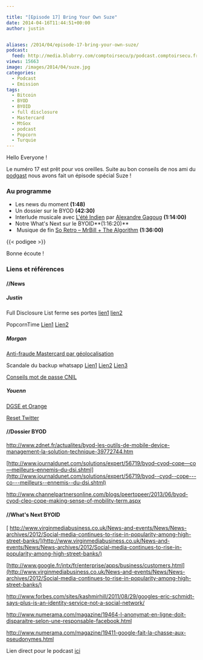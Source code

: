 ```yaml
---

title: "[Episode 17] Bring Your Own Suze"
date: 2014-04-16T11:44:51+00:00
author: justin


aliases: /2014/04/episode-17-bring-your-own-suze/
podcast:
  feed: http://media.blubrry.com/comptoirsecu/p/podcast.comptoirsecu.fr/CSEC.EP17.2014-04-15.BYOS.mp3
views: 15663
image: /images/2014/04/suze.jpg
categories:
  - Podcast
  - Emission
tags:
  - Bitcoin
  - BYOD
  - BYOID
  - full disclosure
  - Mastercard
  - MtGox
  - podcast
  - Popcorn
  - Turquie
---
```

Hello Everyone !

Le numéro 17 est prêt pour vos oreilles. Suite au bon conseils de nos ami du [podgast](http://www.podgast.net/) nous avons fait un épisode spécial Suze !

### Au programme

  * Les news du moment **(1:48)**
  * Un dossier sur le BYOD **(42:30)**
  * Interlude musicale avec [L'été Indien](https://soundcloud.com/alexandregagoug/l-t-indien) par [Alexandre Gagoug](https://soundcloud.com/gagoug) **(1:14:00)**
  * Notre What's Next sur le BYOID**(1:16:20)**
  *  Musique de fin [So Retro – MrBill + The Algorithm](https://soundcloud.com/mrbillstunes/soretro) **(1:36:00)**


  {{< podigee >}}







Bonne écoute !

### Liens et références



#### //News

##### Justin

Full Disclosure List ferme ses portes [lien1](http://lwn.net/Articles/591045/) [lien2](http://www.zataz.com/news/23330/Full-Disclosure-Security-List-ferme-ses-portes.html)

PopcornTime [Lien1](http://korben.info/popcorn-time-clone.html) [Lien2](http://techcrunch.com/2014/03/17/popcorn-time-is-hollywoods-worst-nightmare-and-it-cant-be-stopped/)

##### Morgan

[Anti-fraude Mastercard par géolocalisation](http://nakedsecurity.sophos.com/2014/02/26/mastercard-aims-to-reduce-card-fraud-with-smartphone-geo-location-technology/)

Scandale du backup whatsapp [Lien1](http://nakedsecurity.sophos.com/2014/03/19/whatsapp-and-privacy-will-facebook-make-things-better-worse-or-both/) [Lien2](http://bas.bosschert.nl/steal-whatsapp-update/) [Lien3](https://joindiaspora.com/posts/3787235)

[Conseils mot de passe CNIL](http://www.numerama.com/magazine/28720-comment-securiser-ses-mots-de-passe-les-explications-de-la-cnil.html)

##### Youenn

[DGSE et Orange](http://www.lemonde.fr/international/article/2014/03/20/dgse-orange-des-liaisons-incestueuses_4386264_3210.html)

[Reset Twitter](http://techcrunch.com/2014/03/03/twitter-password-reset-hacked/)

#### //Dossier BYOD

<http://www.zdnet.fr/actualites/byod-les-outils-de-mobile-device-management-la-solution-technique-39772744.htm>

[http://www.journaldunet.com/solutions/expert/56719/byod–cyod–cope—co—meilleurs–ennemis–du-dsi.shtml](http://www.journaldunet.com/solutions/expert/56719/byod--cyod--cope---co---meilleurs--ennemis--du-dsi.shtml)

<http://www.channelpartnersonline.com/blogs/peertopeer/2013/06/byod-cyod-cleo-cope-making-sense-of-mobility-term.aspx>



#### //What's Next BYOID

[ http://www.virginmediabusiness.co.uk/News-and-events/News/News-archives/2012/Social-media-continues-to-rise-in-popularity-among-high-street-banks/](http://www.virginmediabusiness.co.uk/News-and-events/News/News-archives/2012/Social-media-continues-to-rise-in-popularity-among-high-street-banks/)

 [http://www.google.fr/intx/fr/enterprise/apps/business/customers.html](http://www.virginmediabusiness.co.uk/News-and-events/News/News-archives/2012/Social-media-continues-to-rise-in-popularity-among-high-street-banks/)

<http://www.forbes.com/sites/kashmirhill/2011/08/29/googles-eric-schmidt-says-plus-is-an-identity-service-not-a-social-network/>

<http://www.numerama.com/magazine/19464-l-anonymat-en-ligne-doit-disparaitre-selon-une-responsable-facebook.html>

<http://www.numerama.com/magazine/19411-google-fait-la-chasse-aux-pseudonymes.html>



Lien direct pour le podcast [ici](http://media.blubrry.com/comptoirsecu/p/comptoirsecu.fr/Episode/ComptoirSecu_Episode_17_BYOS.mp3)
